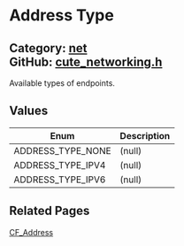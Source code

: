 [//]: # (This file is automatically generated by Cute Framework's docs parser.)
[//]: # (Do not edit this file by hand!)
[//]: # (See: https://github.com/RandyGaul/cute_framework/blob/master/samples/docs_parser.cpp)
[](../header.md ':include')

# Address Type

Category: [net](/api_reference?id=net)  
GitHub: [cute_networking.h](https://github.com/RandyGaul/cute_framework/blob/master/include/cute_networking.h)  
---

Available types of endpoints.

## Values

Enum | Description
--- | ---
ADDRESS_TYPE_NONE | (null)
ADDRESS_TYPE_IPV4 | (null)
ADDRESS_TYPE_IPV6 | (null)

## Related Pages

[CF_Address](/net/cf_address.md)  
